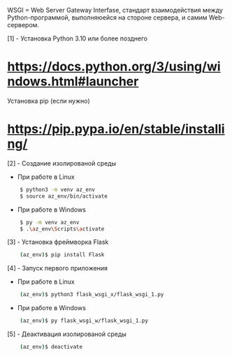 WSGI = Web Server Gateway Interfase, стандарт взаимодействия между
Python-программой, выполняюейся на стороне сервера, и самим Web-сервером.

[1] - Установка Python 3.10 или более позднего
# https://docs.python.org/3/using/windows.html#launcher
Установка pip (если нужно)
# https://pip.pypa.io/en/stable/installing/


[2] - Создание изолированой среды
* При работе в Linux
```bash
    $ python3 -m venv az_env
    $ source az_env/bin/activate
```
* При работе в Windows
```bash
    $ py -m venv az_env
    $ .\az_env\Scripts\activate
```


[3] - Установка фреймворка Flask
```bash
    (az_env)$ pip install Flask
```

[4] - Запуск первого приложения
* При работе в Linux
```bash
    (az_env)$ python3 flask_wsgi_x/flask_wsgi_1.py
```
* При работе в Windows
```bash
    (az_env)$ py flask_wsgi_w/flask_wsgi_1.py
```

[5] - Деактивация изолированой среды
```bash
    (az_env)$ deactivate
```
